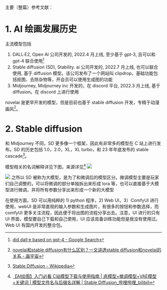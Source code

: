 主要（整篇）参考文献：

# 1. AI 绘画发展历史

主流模型包括
1. DALL·E2, Open AI 公司开发的, 2022.4 月上线, 至少基于 gpt-3, 且可以和 gpt-4 联合使用[^1]
2. Stable diffusion (SD), Stability. ai 公司开发的, 2022.7 月上线, 也可以联合使用, 基于 diffusion 模型。该公司发布了一个网站叫 clipdrop，基础功能包括抠图、去除杂物等，开会员可以使用生成图的功能
3. Midjourney, Midjourney inc 开发的，在 discord 平台, 2022.3 月上线, 基于 diffusion。在 discord 上进行使用

novelai 是更早开发的模型，但是目前也基于 stable diffusion 开发，专精于动漫画风[^2]。

# 2. Stable diffusion

和 Midjourney 不同，SD 更多像一个框架，因此有非常多的模型在 C 站上进行发布。SD 的历史包括 1.0，2.0，XL，XL turbo，和 23 年年底发布的 stable cascade[^4]。

模型相关的名词解释详见下图，来源详见[^3]
![](attachment/aa1bf7b4ede9f8e36b4f56cbfbfcaaa1.png)

![](attachment/e91aae83f56042e86de8ef522dff5f86.png)
之所以 SD 被称为大模型，是为了和微调后的模型区分。微调模型主要是玩家们自己调整的，可以将微调的部分单独拆出来形成 lora 等，也可以直接基于大模型进行微调，并将所有参数分享出来形成一个新的大模型

在使用方面，SD 可以用纯粹的 1) python 程序，2) Web UI，3）ComfyUI 进行使用，webUI 是非常直观的输入参数和生成图片，有很多的按钮和参数选择，而 comfyUI 更多关注流程，因此便于将出图的流程分享出去。注意，UI 进行的只有 UI 界面，模型要自己下载和自己使用，UI 应该具备训练功能但是我没有使用过。Web UI 有国内开发的整合包。

[^1]: [did dall·e based on gpt-4 - Google Search](https://www.google.com/search?q=did+dall%C2%B7e+based+on+gpt-4&newwindow=1&sxsrf=AB5stBjKwVNJc6c63LFC_li766K7KtMd0g%3A1688546637939&ei=TS2lZOH4OMTP-QbqtpuIBw&ved=0ahUKEwih06m0lvf_AhXEZ94KHWrbBnEQ4dUDCBA&uact=5&oq=did+dall%C2%B7e+based+on+gpt-4&gs_lcp=Cgxnd3Mtd2l6LXNlcnAQAzIFCCEQoAEyBQghEKABMgUIIRCgATIFCCEQoAEyBQghEKABMggIIRAWEB4QHToHCCMQigUQJzoICAAQigUQkQI6BwgAEIoFEEM6BwguEIoFEEM6BQgAEIAEOgUILhCABDoECAAQHjoICAAQgAQQywE6BwgAEIAEEAo6BwghEKABEAo6BggAEBYQHjoKCCEQFhAeEA8QHToECCEQFUoECEEYAFAAWIt1YPR1aAlwAXgBgAGkA4gBlhySAQoyLjI0LjEuMC4xmAEAoAEBwAEB&sclient=gws-wiz-serp)
[^2]: [novelai和stable diffusion有什么区别？一文讲透stable diffusion和novelai的关系 - 画宇宙](https://www.nolibox.com/creator_articles/difference_between_novelai_and_stablediffusion.html)
[^3]: [【AI绘图】入门必看 C站模型下载与使用指南 | 底模型+微调模型+VAE模型+关键词 | 模型文件名与后缀名详解 | Stable Diffusion\_哔哩哔哩\_bilibili](https://www.bilibili.com/video/BV19L411676Z/?spm_id_from=333.337.search-card.all.click&vd_source=0a51168ae036ea20f779efa5283cd30b)
[^4]: [Stable Diffusion - Wikipedia](https://en.wikipedia.org/wiki/Stable_Diffusion#Releases)